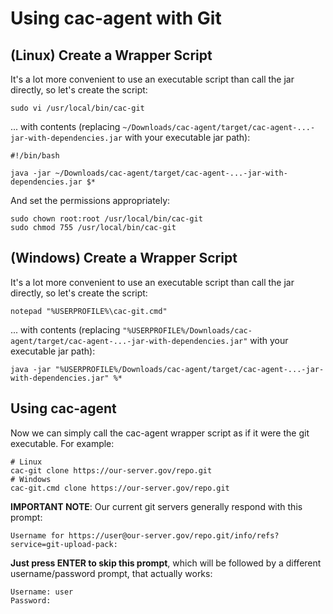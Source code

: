 Using cac-agent with Git
================


(Linux) Create a Wrapper Script
----------------

It's a lot more convenient to use an executable script than call the jar directly, so let's create the script:

	sudo vi /usr/local/bin/cac-git

... with contents (replacing ```~/Downloads/cac-agent/target/cac-agent-...-jar-with-dependencies.jar``` with your executable jar path):

	#!/bin/bash

	java -jar ~/Downloads/cac-agent/target/cac-agent-...-jar-with-dependencies.jar $*

And set the permissions appropriately:

	sudo chown root:root /usr/local/bin/cac-git
	sudo chmod 755 /usr/local/bin/cac-git


(Windows) Create a Wrapper Script
----------------

It's a lot more convenient to use an executable script than call the jar directly, so let's create the script:

	notepad "%USERPROFILE%\cac-git.cmd"

... with contents (replacing ```"%USERPROFILE%/Downloads/cac-agent/target/cac-agent-...-jar-with-dependencies.jar"``` with your executable jar path):

	java -jar "%USERPROFILE%/Downloads/cac-agent/target/cac-agent-...-jar-with-dependencies.jar" %*


Using cac-agent
----------------

Now we can simply call the cac-agent wrapper script as if it were the git executable. For example:

	# Linux
	cac-git clone https://our-server.gov/repo.git
	# Windows
	cac-git.cmd clone https://our-server.gov/repo.git

**IMPORTANT NOTE**: Our current git servers generally respond with this prompt:

	Username for https://user@our-server.gov/repo.git/info/refs?service=git-upload-pack: 

**Just press ENTER to skip this prompt**, which will be followed by a different username/password prompt, that actually works:

	Username: user
	Password: 


